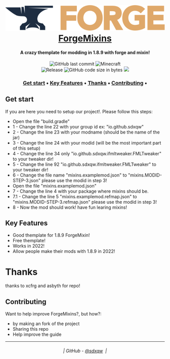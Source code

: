 <br class="Apple-interchange-newline"/>
<h1 align="center">
  <img src=https://github.com/MinecraftForge/MinecraftForge/blob/1.18.x/docs/assets/Forge_logo.svg>
  <a href="https://github.com/sdxqw/ForgeMixins">ForgeMixins</a>
</h1>

<h4 align="center">A crazy themplate for modding in 1.8.9 with forge and mixin!</h4>

<div align="center">
    <img src="https://img.shields.io/github/last-commit/sdxqw/ForgeMixins" alt="GitHub last commit"/>
    <img src="https://img.shields.io/badge/MC-1.8.9-brightgreen.svg" alt="Minecraft"/>
    <br>
    <img src="https://img.shields.io/github/v/release/sdxqw/ForgeMixins.svg" alt="Release"/>
    <img src="https://img.shields.io/github/languages/code-size/sdxqw/ForgeMixins" alt="GitHub code size in bytes"/>
    <img src="https://img.shields.io/tokei/lines/github/sdxqw/ForgeMixins"/>
    <br>
</div>

<h3 align="center">
    <a href="#get-start">Get start</a> •
    <a href="#key-features">Key Features</a> •
    <a href="#thanks">Thanks</a> •
    <a href="#contributing">Contributing</a> •
</h3>

## Get start

If you are here you need to setup our project!. Please follow this steps:

* Open the file "build.gradle"
* 1 - Change the line 22 with your group id ex: "io.github.sdxqw"
* 2 - Change the line 23 with your modname (should be the name of the jar)
* 3 - Change the line 24 with your modid (will be the most important part of this setup)
* 4 - Change the line 34 only "io.github.sdxqw.ifmltweaker.FMLTweaker" to your tweaker dir!
* 5 - Change the line 92 "io.github.sdxqw.ifmltweaker.FMLTweaker" to your tweaker dir!
* 6 - Change the file name "mixins.examplemod.json" to "mixins.MODID-STEP-3.json" please use the modid in step 3!
* Open the file "mixins.examplemod.json"
* 7 - Change the line 4 with your package where mixins should be.
* 7.1 - Change the line 5 "mixins.examplemod.refmap.json" to "mixins.MODID-STEP-3.refmap.json" please use the modid in step 3!
* 8 - Now the mod should work! have fun learing mixins!

## Key Features

* Good themplate for 1.8.9 ForgeMixin!
* Free themplate!
* Works in 2022!
* Allow people make their mods with 1.8.9 in 2022!

# Thanks

thanks to xcfrg and asbyth for repo!

## Contributing

Want to help improve ForgeMixins?, but how?:

* by making an fork of the project
* Sharing this repo
* Help improve the guide

---
<h6 align="center">
  | GitHub - <a href="https://github.com/sdxqw">@sdxqw</a> 
  |
</h6>
